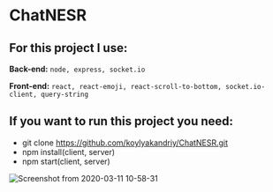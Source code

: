 # ChatNESR

## For this project I use:
**Back-end:**
`node, express, socket.io`

**Front-end:**
`react, react-emoji, react-scroll-to-bottom, socket.io-client, query-string`

## If you want to run this project you need:
- git clone https://github.com/koylyakandriy/ChatNESR.git
- npm install(client, server)
- npm start(client, server)

![Screenshot from 2020-03-11 10-58-31](https://user-images.githubusercontent.com/19667024/76400044-55898780-6388-11ea-8e8d-e8b53b9744eb.png)

